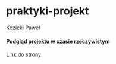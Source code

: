 # praktyki-projekt
Kozicki Paweł

#### Podgląd projektu w czasie rzeczywistym
[Link do strony](http://hassioustka.duckdns.org:3354/)